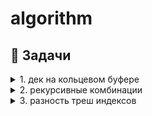 # algorithm

## 📁 Задачи

<details>
<summary>1. дек на кольцевом буфере</summary>

### Описание
Реализация дека на кольцевом буфере с поддержкой операций добавления/извлечения с обоих концов за O(1).

### Ссылка на решение
- [Код решения](./deque/)
</details>



<details>
<summary>2. рекурсивные комбинации</summary>

### Описание
На клавиатуре старых мобильных телефонов каждой цифре соответствовало несколько букв. Примерно так:

2:’abc’,
3:’def’,
4:’ghi’,
5:’jkl’,
6:’mno’,
7:’pqrs’,
8:’tuv’,
9:’wxyz’

Вам известно в каком порядке были нажаты кнопки телефона, без учета повторов. Напечатайте все комбинации букв, которые можно набрать такой последовательностью нажатий.

Формат ввода

На вход подается строка, состоящая из цифр 2-9 включительно. Длина строки не превосходит 
10
10 символов.

Формат вывода

Выведите все возможные комбинации букв через пробел в лексикографическом (алфавитном) порядке по возрастанию.

### Ссылка на решение
- [Код решения](./combo/)
</details>


<details>
<summary>3. разность треш индексов</summary>

### Описание
Гоша долго путешествовал и измерил площадь каждого из n островов Алгосов, но ему этого мало! Теперь он захотел оценить, насколько разнообразными являются острова в составе архипелага.

Для этого Гоша рассмотрел все пары островов (таких пар, напомним, 
n∗(n−1)/2) и посчитал попарно разницу площадей между всеми островами. Теперь он собирается упорядочить полученные разницы, чтобы взять k-ую по порядку из них.

Помоги Гоше найти k-ю минимальную разницу между площадями эффективно.


Формат ввода

В первой строке записано натуральное число n –— количество островов в архипелаге (2≤n≤100000).

В следующей строке через пробел записаны n площадей островов — n натуральных чисел, каждое из которых не превосходит 1000000.

В последней строке задано число k. Оно находится в диапазоне от 1 до n(n−1)/2.

Формат вывода

Выведите одно число –— k-ую минимальную разницу.

### Идея
Основная сложность получить катую статистику не затрачивая O(n**2) по времени и памяти.
Основная мысль - если отсортировать исходный массив, можно бинпоиском искать значение предполагаемой статистики, и далее, проверять двумя указателями количество пар с разницей <= mid. 

### Ссылка на решение
- [Код решения](./thresh/)
</details>
